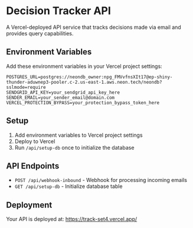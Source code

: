 # Decision Tracker API

A Vercel-deployed API service that tracks decisions made via email and provides query capabilities.

## Environment Variables

Add these environment variables in your Vercel project settings:

```
POSTGRES_URL=postgres://neondb_owner:npg_FMVvfnsXIt17@ep-shiny-thunder-aduwnep3-pooler.c-2.us-east-1.aws.neon.tech/neondb?sslmode=require
SENDGRID_API_KEY=your_sendgrid_api_key_here
SENDER_EMAIL=your_sender_email@domain.com
VERCEL_PROTECTION_BYPASS=your_protection_bypass_token_here
```

## Setup

1. Add environment variables to Vercel project settings
2. Deploy to Vercel
3. Run `/api/setup-db` once to initialize the database

## API Endpoints

- `POST /api/webhook-inbound` - Webhook for processing incoming emails
- `GET /api/setup-db` - Initialize database table

## Deployment

Your API is deployed at: https://track-set4.vercel.app/
